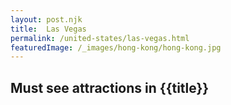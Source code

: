 ```yaml
---
layout: post.njk
title:  Las Vegas
permalink: /united-states/las-vegas.html
featuredImage: /_images/hong-kong/hong-kong.jpg
---
```

## Must see attractions in {{title}}